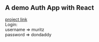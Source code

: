 ## A demo Auth App with React  
[project link](https://react-auth-ap.netlify.app/home)  
Login:  
username => muritz  
password => dondaddy
